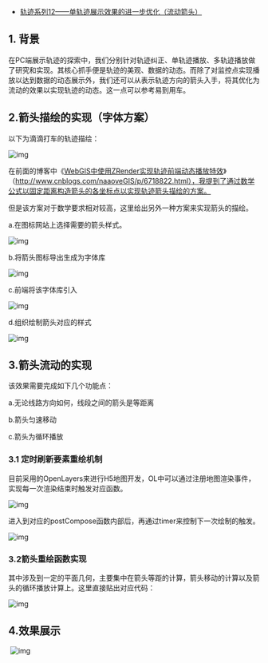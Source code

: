 - [轨迹系列12——单轨迹展示效果的进一步优化（流动箭头）](https://www.cnblogs.com/naaoveGIS/p/9305685.html)

## 1.  背景

在PC端展示轨迹的探索中，我们分别针对轨迹纠正、单轨迹播放、多轨迹播放做了研究和实现。其核心抓手便是轨迹的美观、数据的动态。而除了对监控点实现播放以达到数据的动态展示外，我们还可以从表示轨迹方向的箭头入手，将其优化为流动的效果以实现轨迹的动态。这一点可以参考易到用车。

## 2.箭头描绘的实现（字体方案）

以下为滴滴打车的轨迹描绘：

 ![img](https://images2018.cnblogs.com/blog/656746/201807/656746-20180713161723589-1833722871.png)

在前面的博客中《[WebGIS中使用ZRender实现轨迹前端动态播放特效](https://www.cnblogs.com/naaoveGIS/p/6718822.html)》（http://www.cnblogs.com/naaoveGIS/p/6718822.html），我提到了通过数学公式以固定距离构造箭头的各坐标点以实现轨迹箭头描绘的方案。

但是该方案对于数学要求相对较高，这里给出另外一种方案来实现箭头的描绘。

a.在图标网站上选择需要的箭头样式。

 ![img](https://images2018.cnblogs.com/blog/656746/201807/656746-20180713161740161-348765637.png)

 b.将箭头图标导出生成为字体库

 ![img](https://images2018.cnblogs.com/blog/656746/201807/656746-20180713161753919-116158619.png)

c.前端将该字体库引入

 ![img](https://images2018.cnblogs.com/blog/656746/201807/656746-20180713161812429-1813421302.png)

d.组织绘制箭头对应的样式

 ![img](https://images2018.cnblogs.com/blog/656746/201807/656746-20180713161819980-358906224.png)

## 3.箭头流动的实现

 该效果需要完成如下几个功能点：

 a.无论线路方向如何，线段之间的箭头是等距离

 b.箭头匀速移动

 c.箭头为循环播放

### 3.1 定时刷新要素重绘机制

 目前采用的OpenLayers来进行H5地图开发，OL中可以通过注册地图渲染事件，实现每一次渲染结束时触发对应函数。

![img](https://images2018.cnblogs.com/blog/656746/201807/656746-20180713161854741-186281348.png)

 进入到对应的postCompose函数内部后，再通过timer来控制下一次绘制的触发。

 ![img](https://images2018.cnblogs.com/blog/656746/201807/656746-20180713161839730-139146431.png)

### 3.2箭头重绘函数实现

其中涉及到一定的平面几何，主要集中在箭头等距的计算，箭头移动的计算以及箭头的循环播放计算上。这里直接贴出对应代码：

 ![img](https://images2018.cnblogs.com/blog/656746/201807/656746-20180713161918129-626164168.png)

## 4.效果展示

​             ![img](https://images2018.cnblogs.com/blog/656746/201807/656746-20180713161937485-24111702.gif)

 